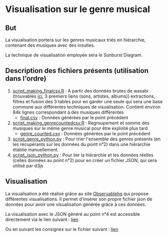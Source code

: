 # Visualisation sur le genre musical

## But

La visualisation portera sur les genres musicaux triés en hiérarchie, contenant des musiques avec des insultes.

La technique de visualisation employée sera le Sunburst Diagram.

## Description des fichiers présents (utilisation dans l'ordre)

1. [script_making_finalcsv.R](https://github.com/KevayneCst/InformationVisualisation/blob/main/musical_genre/script_making_finalcsv.R) : A partir des données brutes de wasabi (trouvables [ici](https://github.com/micbuffa/WasabiDataset#overview), 3 premiers liens (sons, artistes, albums)) extractions, filtres et fusion des 3 tables pour en garder une seule qui sera une base commune aux différentes techniques de visualisation. Contient environ 84k lignes correspondant à des musiques différentes
   - [final.csv](https://github.com/KevayneCst/InformationVisualisation/blob/main/musical_genre/final.csv) : Données générées par le point précédent
2. [script_making_genrecountedcsv.R](https://github.com/KevayneCst/InformationVisualisation/blob/main/musical_genre/script_making_genrecountedcsv.R) : Regroupement et somme des musiques sur le même genre musical pour être exploité plus tard
   - [genre_counted.csv](https://github.com/KevayneCst/InformationVisualisation/blob/main/musical_genre/genre_counted.csv) : Données générées par le point précédent
3. [script_genre_python.py](https://github.com/KevayneCst/InformationVisualisation/blob/main/musical_genre/script_genre_python.py) : Pour trier l'ensemble des genres présents (en les récupérants sur les données du point n°2) dans une hiérarchie établie manuellement.
4. [script_json_python.py](https://github.com/KevayneCst/InformationVisualisation/blob/main/musical_genre/script_json_python.py) : Pour lier la hiérarchie et les données réelles (celles données au point n°2) pour en créer un fichier JSON, qui sera utilisé par d3js

## Visualisation

La visualisation a été réalisé grâce au site [Observablehq](https://observablehq.com/@d3/gallery) qui propose différentes visualisations. Il permet d'insérer son propre fichier json de données pour avoir une visualisation générée grâce à ces données.

La visualisation avec le JSON généré au point n°4 est accessible directement via le lien suivant : [lien](https://observablehq.com/d/dcef123c394a46b4@358)

Ou en suivant les consignes sur le fichier suivant : [lien](https://github.com/KevayneCst/InformationVisualisation/blob/main/musical_genre/d3js_sunburst/README.md)
